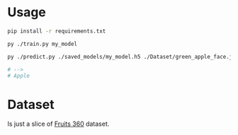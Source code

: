 # Usage

```bash
pip install -r requirements.txt
```

```bash
py ./train.py my_model

py ./predict.py ./saved_models/my_model.h5 ./Dataset/green_apple_face.jpg

# -->
# Apple
```


# Dataset

Is just a slice of [Fruits 360](https://www.kaggle.com/moltean/fruits) dataset.